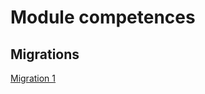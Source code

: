 # Module competences

## Migrations
[Migration 1](../../srcLaravel/database/migrations/2025_07_11_021151_create_competences_table.php)
